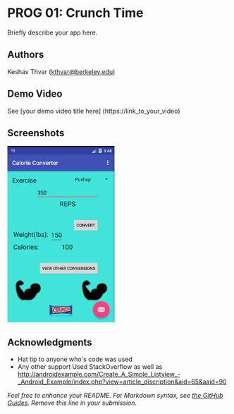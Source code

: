 # PROG 01: Crunch Time

Briefly describe your app here.

## Authors

Keshav Thvar ([kthvar@berkeley.edu](mailto:kthvar@berkeley.edu))

## Demo Video

See [your demo video title here] (https://link_to_your_video)

## Screenshots

<img src="screenshots/main.png" height="400" alt="Screenshot"/>

## Acknowledgments

* Hat tip to anyone who's code was used
* Any other support
Used StackOverflow as well as http://androidexample.com/Create_A_Simple_Listview_-_Android_Example/index.php?view=article_discription&aid=65&aaid=90 

*Feel free to enhance your README. For Markdown syntax, see [the GitHub Guides](https://guides.github.com/features/mastering-markdown/). Remove this line in your submission.*
